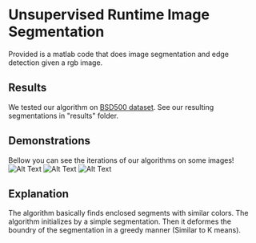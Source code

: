 # Unsupervised Runtime Image Segmentation


Provided is a matlab code that does image segmentation and edge detection given a rgb image. 


## Results
We tested our algorithm on [BSD500 dataset](https://www2.eecs.berkeley.edu/Research/Projects/CS/vision/bsds/). See our resulting segmentations in "results" folder.


## Demonstrations
Bellow you can see the iterations of our algorithms on some images!
![Alt Text](results/gifs/out.gif)
![Alt Text](results/gifs/out2.gif)
![Alt Text](results/gifs/out3.gif)




## Explanation
The algorithm basically finds enclosed segments with similar colors. The algorithm initializes by a simple segmentation. Then it deformes the boundry of the segmentation in a greedy manner (Similar to K means).
